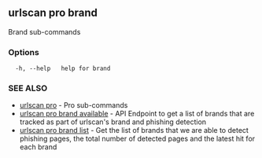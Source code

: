 ## urlscan pro brand

Brand sub-commands

### Options

```
  -h, --help   help for brand
```

### SEE ALSO

* [urlscan pro](urlscan_pro.md)	 - Pro sub-commands
* [urlscan pro brand available](urlscan_pro_brand_available.md)	 - API Endpoint to get a list of brands that are tracked as part of urlscan's brand and phishing detection
* [urlscan pro brand list](urlscan_pro_brand_list.md)	 - Get the list of brands that we are able to detect phishing pages, the total number of detected pages and the latest hit for each brand

